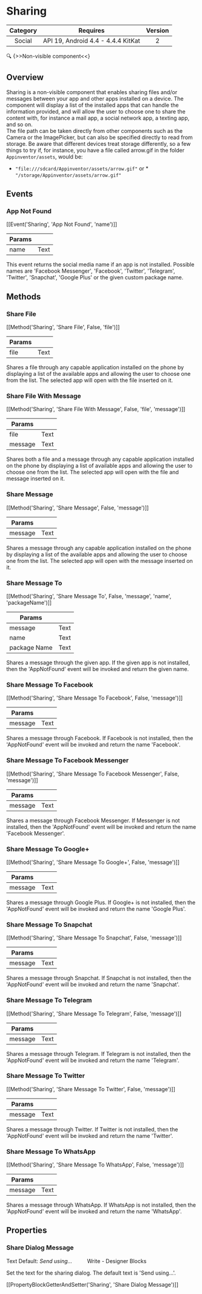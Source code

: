 # Sharing

| Category | Requires | Version |
|:--------:|:-------:|:--------:|
|Social|API 19, Android 4.4 - 4.4.4 KitKat|2|

:mag: {>>Non-visible component<<}

## Overview

Sharing is a non-visible component that enables sharing files and/or messages between your app and other apps installed on a device. The component will display a list of the installed apps that can handle the information provided, and will allow the user to choose one to share the content with, for instance a mail app, a social network app, a texting app, and so on.  
The file path can be taken directly from other components such as the Camera or the ImagePicker, but can also be specified directly to read from storage. Be aware that different devices treat storage differently, so a few things to try if, for instance, you have a file called arrow.gif in the folder `` Appinventor/assets ``, would be: 

*   `` "file:///sdcard/Appinventor/assets/arrow.gif" ``
 or *   `` "/storage/Appinventor/assets/arrow.gif" ``

## Events

### App Not Found

[[Event('Sharing', 'App Not Found', 'name')]]

| Params | []() |
|--------|------|
|name|Text|


This event returns the social media name if an app is not installed. Possible names are 'Facebook Messenger', 'Facebook', 'Twitter', 'Telegram', 'Twitter', 'Snapchat', 'Google Plus' or the given custom package name.

## Methods

### Share File

[[Method('Sharing', 'Share File', False, 'file')]]

| Params | []() |
|--------|------|
|file|Text|


Shares a file through any capable application installed on the phone by displaying a list of the available apps and allowing the user to choose one from the list. The selected app will open with the file inserted on it.

### Share File With Message

[[Method('Sharing', 'Share File With Message', False, 'file', 'message')]]

| Params | []() |
|--------|------|
|file|Text|
|message|Text|


Shares both a file and a message through any capable application installed on the phone by displaying a list of available apps and allowing the user to choose one from the list. The selected app will open with the file and message inserted on it.

### Share Message

[[Method('Sharing', 'Share Message', False, 'message')]]

| Params | []() |
|--------|------|
|message|Text|


Shares a message through any capable application installed on the phone by displaying a list of the available apps and allowing the user to choose one from the list. The selected app will open with the message inserted on it.

### Share Message To

[[Method('Sharing', 'Share Message To', False, 'message', 'name', 'packageName')]]

| Params | []() |
|--------|------|
|message|Text|
|name|Text|
|package Name|Text|


Shares a message through the given app. If the given app is not installed, then the 'AppNotFound' event will be invoked and return the given name.

### Share Message To Facebook

[[Method('Sharing', 'Share Message To Facebook', False, 'message')]]

| Params | []() |
|--------|------|
|message|Text|


Shares a message through Facebook. If Facebook is not installed, then the 'AppNotFound' event will be invoked and return the name 'Facebook'.

### Share Message To Facebook Messenger

[[Method('Sharing', 'Share Message To Facebook Messenger', False, 'message')]]

| Params | []() |
|--------|------|
|message|Text|


Shares a message through Facebook Messenger. If Messenger is not installed, then the 'AppNotFound' event will be invoked and return the name 'Facebook Messenger'.

### Share Message To Google+

[[Method('Sharing', 'Share Message To Google+', False, 'message')]]

| Params | []() |
|--------|------|
|message|Text|


Shares a message through Google Plus. If Google+ is not installed, then the 'AppNotFound' event will be invoked and return the name 'Google Plus'.

### Share Message To Snapchat

[[Method('Sharing', 'Share Message To Snapchat', False, 'message')]]

| Params | []() |
|--------|------|
|message|Text|


Shares a message through Snapchat. If Snapchat is not installed, then the 'AppNotFound' event will be invoked and return the name 'Snapchat'.

### Share Message To Telegram

[[Method('Sharing', 'Share Message To Telegram', False, 'message')]]

| Params | []() |
|--------|------|
|message|Text|


Shares a message through Telegram. If Telegram is not installed, then the 'AppNotFound' event will be invoked and return the name 'Telegram'.

### Share Message To Twitter

[[Method('Sharing', 'Share Message To Twitter', False, 'message')]]

| Params | []() |
|--------|------|
|message|Text|


Shares a message through Twitter. If Twitter is not installed, then the 'AppNotFound' event will be invoked and return the name 'Twitter'.

### Share Message To WhatsApp

[[Method('Sharing', 'Share Message To WhatsApp', False, 'message')]]

| Params | []() |
|--------|------|
|message|Text|


Shares a message through WhatsApp. If WhatsApp is not installed, then the 'AppNotFound' event will be invoked and return the name 'WhatsApp'.

## Properties

### Share Dialog Message

<span class="chip chip-text">Text</span> <span class="chip chip-text">Default: <i>Send using...</i></span>&nbsp;&nbsp;&nbsp;&nbsp;&nbsp;&nbsp;&nbsp;&nbsp;&nbsp;&nbsp;<span class="chip chip-rw">Write</span> - <span class="chip chip-bd">Designer</span> <span class="chip chip-bd">Blocks</span> 

Set the text for the sharing dialog. The default text is 'Send using...'.

[[PropertyBlockGetterAndSetter('Sharing', 'Share Dialog Message')]]